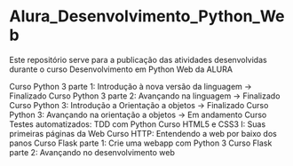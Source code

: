 # Alura_Desenvolvimento_Python_Web
Este repositório serve para a publicação das atividades desenvolvidas durante o curso Desenvolvimento em Python Web da ALURA

Curso Python 3 parte 1: Introdução à nova versão da linguagem -> Finalizado
Curso Python 3 parte 2: Avançando na linguagem -> Finalizado
Curso Python 3: Introdução a Orientação a objetos -> Finalizado
Curso Python 3: Avançando na orientação a objetos -> Em andamento
Curso Testes automatizados: TDD com Python
Curso HTML5 e CSS3 I: Suas primeiras páginas da Web
Curso HTTP: Entendendo a web por baixo dos panos
Curso Flask parte 1: Crie uma webapp com Python 3
Curso Flask parte 2: Avançando no desenvolvimento web
